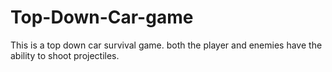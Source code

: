 # Top-Down-Car-game
This is a top down car survival game. both the player and enemies have the ability to shoot projectiles.
